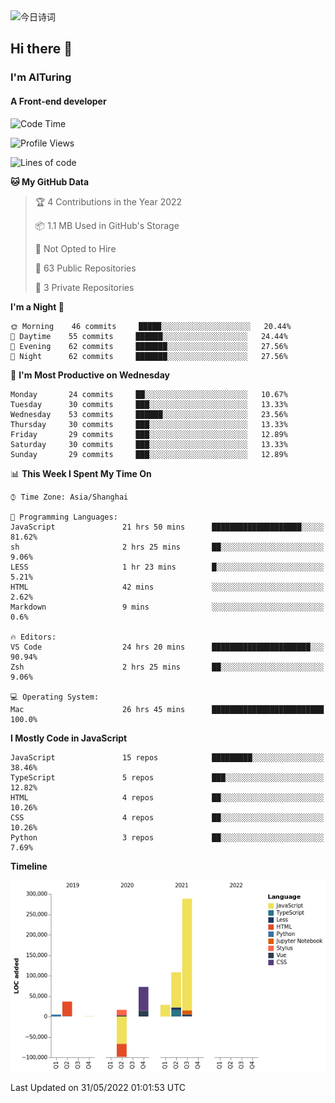 <img alt="今日诗词" src="https://v2.jinrishici.com/one.svg?font-size=30&spacing=2&color=skyblue" style="max-width:100%; display: block; margin: 0 auto;">

## Hi there 👋
### I'm AITuring
#### A Front-end developer

<!-- <img src="./dhx.gif" width="400px"/> -->

<!--START_SECTION:waka-->
![Code Time](http://img.shields.io/badge/Code%20Time-0%20secs-blue)

![Profile Views](http://img.shields.io/badge/Profile%20Views-0-blue)

![Lines of code](https://img.shields.io/badge/From%20Hello%20World%20I%27ve%20Written-456%20Thousand%20lines%20of%20code-blue)

**🐱 My GitHub Data** 

> 🏆 4 Contributions in the Year 2022
 > 
> 📦 1.1 MB Used in GitHub's Storage 
 > 
> 🚫 Not Opted to Hire
 > 
> 📜 63 Public Repositories 
 > 
> 🔑 3 Private Repositories  
 > 
**I'm a Night 🦉** 

```text
🌞 Morning    46 commits     █████░░░░░░░░░░░░░░░░░░░░   20.44% 
🌆 Daytime    55 commits     ██████░░░░░░░░░░░░░░░░░░░   24.44% 
🌃 Evening    62 commits     ███████░░░░░░░░░░░░░░░░░░   27.56% 
🌙 Night      62 commits     ███████░░░░░░░░░░░░░░░░░░   27.56%

```
📅 **I'm Most Productive on Wednesday** 

```text
Monday       24 commits     ██░░░░░░░░░░░░░░░░░░░░░░░   10.67% 
Tuesday      30 commits     ███░░░░░░░░░░░░░░░░░░░░░░   13.33% 
Wednesday    53 commits     ██████░░░░░░░░░░░░░░░░░░░   23.56% 
Thursday     30 commits     ███░░░░░░░░░░░░░░░░░░░░░░   13.33% 
Friday       29 commits     ███░░░░░░░░░░░░░░░░░░░░░░   12.89% 
Saturday     30 commits     ███░░░░░░░░░░░░░░░░░░░░░░   13.33% 
Sunday       29 commits     ███░░░░░░░░░░░░░░░░░░░░░░   12.89%

```


📊 **This Week I Spent My Time On** 

```text
⌚︎ Time Zone: Asia/Shanghai

💬 Programming Languages: 
JavaScript               21 hrs 50 mins      ████████████████████░░░░░   81.62% 
sh                       2 hrs 25 mins       ██░░░░░░░░░░░░░░░░░░░░░░░   9.06% 
LESS                     1 hr 23 mins        █░░░░░░░░░░░░░░░░░░░░░░░░   5.21% 
HTML                     42 mins             ░░░░░░░░░░░░░░░░░░░░░░░░░   2.62% 
Markdown                 9 mins              ░░░░░░░░░░░░░░░░░░░░░░░░░   0.6%

🔥 Editors: 
VS Code                  24 hrs 20 mins      ██████████████████████░░░   90.94% 
Zsh                      2 hrs 25 mins       ██░░░░░░░░░░░░░░░░░░░░░░░   9.06%

💻 Operating System: 
Mac                      26 hrs 45 mins      █████████████████████████   100.0%

```

**I Mostly Code in JavaScript** 

```text
JavaScript               15 repos            █████████░░░░░░░░░░░░░░░░   38.46% 
TypeScript               5 repos             ███░░░░░░░░░░░░░░░░░░░░░░   12.82% 
HTML                     4 repos             ██░░░░░░░░░░░░░░░░░░░░░░░   10.26% 
CSS                      4 repos             ██░░░░░░░░░░░░░░░░░░░░░░░   10.26% 
Python                   3 repos             ██░░░░░░░░░░░░░░░░░░░░░░░   7.69%

```


**Timeline**

![Chart not found](https://raw.githubusercontent.com/AITuring/AITuring/main/charts/bar_graph.png) 


 Last Updated on 31/05/2022 01:01:53 UTC
<!--END_SECTION:waka-->


